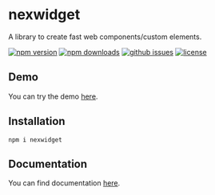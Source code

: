 # nexwidget

A library to create fast web components/custom elements.

[![npm version](https://img.shields.io/npm/v/nexwidget?style=for-the-badge)](https://npmjs.com/package/nexwidget)
[![npm downloads](https://img.shields.io/npm/dw/nexwidget?style=for-the-badge)](https://npmjs.com/package/nexwidget)
[![github issues](https://img.shields.io/github/issues/Hawmex/nexwidget?style=for-the-badge)](https://github.com/Hawmex/nexwidget/issues)
[![license](https://img.shields.io/npm/l/nexwidget?style=for-the-badge)](https://github.com/Hawmex/nexwidget)

## Demo

You can try the demo [here](https://codepen.io/Hawmed/pen/NWppjxJ).

## Installation

```
npm i nexwidget
```

## Documentation

You can find documentation [here](https://hawmex.github.io/nexwidget/).
